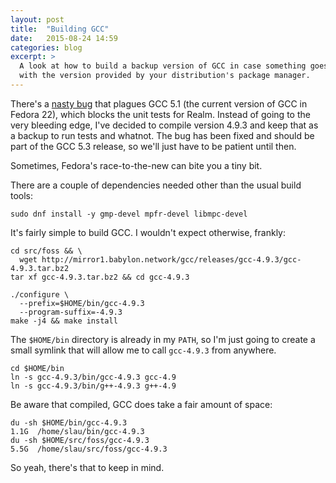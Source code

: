 ```yaml
---
layout: post
title:  "Building GCC"
date:   2015-08-24 14:59
categories: blog
excerpt: >
  A look at how to build a backup version of GCC in case something goes wrong
  with the version provided by your distribution's package manager.
---
```

There's a [nasty bug][gcc-bug] that plagues GCC 5.1 (the current version of GCC
in Fedora 22), which blocks the unit tests for Realm. Instead of going to the
very bleeding edge, I've decided to compile version 4.9.3 and keep that as a
backup to run tests and whatnot. The bug has been fixed and should be part of
the GCC 5.3 release, so we'll just have to be patient until then.

Sometimes, Fedora's race-to-the-new can bite you a tiny bit.

There are a couple of dependencies needed other than the usual build tools:

    sudo dnf install -y gmp-devel mpfr-devel libmpc-devel

It's fairly simple to build GCC. I wouldn't expect otherwise, frankly:

```
cd src/foss && \
  wget http://mirror1.babylon.network/gcc/releases/gcc-4.9.3/gcc-4.9.3.tar.bz2
tar xf gcc-4.9.3.tar.bz2 && cd gcc-4.9.3

./configure \
  --prefix=$HOME/bin/gcc-4.9.3
  --program-suffix=-4.9.3
make -j4 && make install
```

The `$HOME/bin` directory is already in my `PATH`, so I'm just going to create
a small symlink that will allow me to call `gcc-4.9.3` from anywhere.

    cd $HOME/bin
    ln -s gcc-4.9.3/bin/gcc-4.9.3 gcc-4.9
    ln -s gcc-4.9.3/bin/g++-4.9.3 g++-4.9

Be aware that compiled, GCC does take a fair amount of space:

    du -sh $HOME/bin/gcc-4.9.3
    1.1G  /home/slau/bin/gcc-4.9.3
    du -sh $HOME/src/foss/gcc-4.9.3
    5.5G  /home/slau/src/foss/gcc-4.9.3

So yeah, there's that to keep in mind.

[gcc-bug]: https://gcc.gnu.org/bugzilla/show_bug.cgi?id=66857
